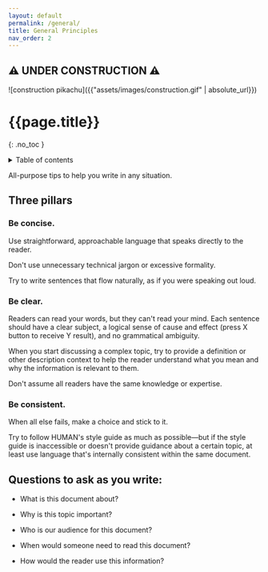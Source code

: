 ```yaml
---
layout: default
permalink: /general/
title: General Principles
nav_order: 2
---
```

## :warning: UNDER CONSTRUCTION :warning:

![construction pikachu]({{"assets/images/construction.gif" | absolute_url}})

# {{page.title}} 
{: .no_toc }
<details markdown="block">
  <summary>
    Table of contents
  </summary>
  {: .text-delta }
- TOC
{:toc}
</details>

All-purpose tips to help you write in any situation. 

## Three pillars
### Be concise.
Use straightforward, approachable language that speaks directly to the reader. 

Don't use unnecessary technical jargon or excessive formality. 

Try to write sentences that flow naturally, as if you were speaking out loud.

### Be clear.
Readers can read your words, but they can't read your mind. Each sentence should have a clear subject, a logical sense of cause and effect (press X button to receive Y result), and no grammatical ambiguity. 

When you start discussing a complex topic, try to provide a definition or other description context to help the reader understand what you mean and why the information is relevant to them. 

Don't assume all readers have the same knowledge or expertise.

### Be consistent.
When all else fails, make a choice and stick to it. 

Try to follow HUMAN's style guide as much as possible—but if the style guide is inaccessible or doesn't provide guidance about a certain topic, at least use language that's internally consistent within the same document.

## Questions to ask as you write:

* What is this document about?

* Why is this topic important?

* Who is our audience for this document?

* When would someone need to read this document?

* How would the reader use this information?